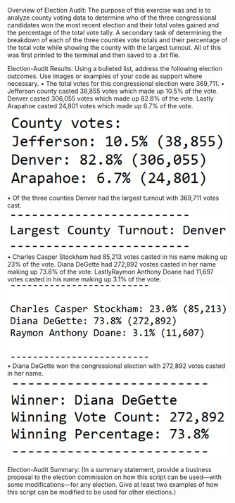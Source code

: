 Overview of Election Audit:
The purpose of this exercise was and is to analyze county voting data to determine who of the three congressional candidates won the most recent election and their total votes gained and the percentage of the total vote tally.  A secondary task of determining the breakdown of each of the three counties vote totals and their percentage of the total vote while showing the county with the largest turnout.  All of this was first printed to the terminal and then saved to a .txt file.

Election-Audit Results: Using a bulleted list, address the following election outcomes. Use images or examples of your code as support where necessary.
•	The total votes for this congressional election were 369,711.
•	Jefferson county casted 38,855 votes which made up 10.5% of the vote. Denver casted 306,055 votes which made up 82.8% of the vote.  Lastly Arapahoe casted 24,801 votes which made up 6.7% of the vote. ![This is an image]( https://github.com/BMoreland20/Election-Analysis/blob/main/Resources/County_Vote_Breakdown.png)
•	Of the three counties Denver had the largest turnout with 369,711 votes cast. ![This is an image]( https://github.com/BMoreland20/Election-Analysis/blob/main/Resources/Largest_Turnout_County.png)
•	Charles Casper Stockham had 85,213 votes casted in his name making up 23% of the vote. Diana DeGette had 272,892 vostes casted in her name making up 73.8% of the vote.  LastlyRaymon Anthony Doane had 11,697 votes casted in his name making up 3.1% of the vote.  ![This is an image]( https://github.com/BMoreland20/Election-Analysis/blob/main/Resources/Candidate_Vote_Breakdown.png)
•	Diana DeGette won the congressional election with 272,892 votes casted in her name.  ![This is an image]( https://github.com/BMoreland20/Election-Analysis/blob/main/Resources/Winner_Breakdown.png)

Election-Audit Summary: (In a summary statement, provide a business proposal to the election commission on how this script can be used—with some modifications—for any election. Give at least two examples of how this script can be modified to be used for other elections.)
